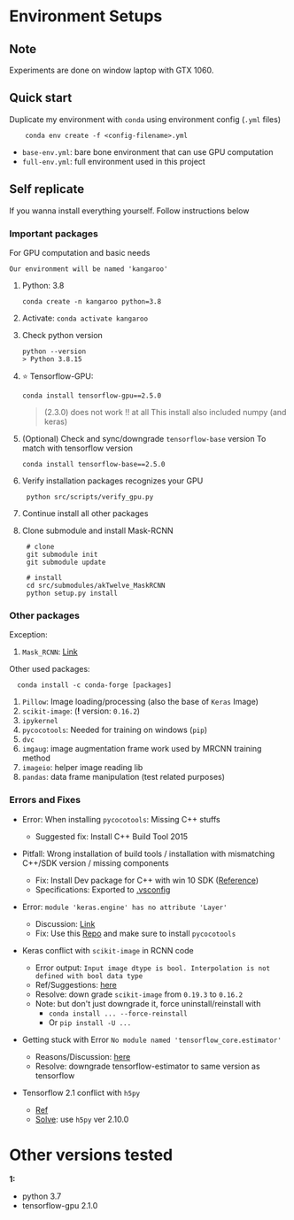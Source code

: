 # Environment Setups

## Note

Experiments are done on window laptop with GTX 1060.

## Quick start

Duplicate my environment with `conda` using environment config (`.yml` files)

```[bash]
    conda env create -f <config-filename>.yml
```

- `base-env.yml`: bare bone environment that can use GPU computation
- `full-env.yml`: full environment used in this project

## Self replicate

If you wanna install everything yourself. Follow instructions below

### Important packages

For GPU computation and basic needs

`Our environment will be named 'kangaroo'`

1. Python: 3.8

   ```[bash]
   conda create -n kangaroo python=3.8
   ```

2. Activate: `conda activate kangaroo`
3. Check python version

    ```[bash]
    python --version
    > Python 3.8.15
    ```

4. ⭐ Tensorflow-GPU:

    ```[bash]
    conda install tensorflow-gpu==2.5.0
    ```

    > (2.3.0) does not work !! at all
    > This install also included numpy (and keras)

5. (Optional) Check and sync/downgrade `tensorflow-base` version
   To match with tensorflow version

   ```[bash]
   conda install tensorflow-base==2.5.0
   ```

6. Verify installation packages recognizes your GPU

   ```[bash]
    python src/scripts/verify_gpu.py 
   ```

7. Continue install all other packages
8. Clone submodule and install Mask-RCNN

   ```[bash]
    # clone
    git submodule init
    git submodule update

    # install
    cd src/submodules/akTwelve_MaskRCNN
    python setup.py install
   ```

### Other packages

Exception:

   1. `Mask_RCNN`: [Link](https://github.com/jbrownlee/Mask_RCNN)

Other used packages:

```[bash]
  conda install -c conda-forge [packages]
```

   1. `Pillow`: Image loading/processing (also the base of `Keras` Image)
   2. `scikit-image`: (**!** version: `0.16.2`)
   3. `ipykernel`
   4. `pycocotools`: Needed for training on windows (`pip`)
   5. `dvc`
   6. `imgaug`: image augmentation frame work used by MRCNN training method
   7. `imageio`: helper image reading lib
   8. `pandas`: data frame manipulation (test related purposes)

### Errors and Fixes

- Error: When installing `pycocotools`: Missing C++ stuffs
  - Suggested fix: Install C++ Build Tool 2015

- Pitfall: Wrong installation of build tools / installation with mismatching C++/SDK version / missing components
  - Fix: Install Dev package for C++ with win 10 SDK ([Reference](https://stackoverflow.com/questions/67940561/troubleshooting-pycocotools-installation))
  - Specifications: Exported to [.vsconfig](../docs/.vsconfig)
- Error: `module 'keras.engine' has no attribute 'Layer'`
  - Discussion: [Link](https://github.com/matterport/Mask_RCNN/issues/2783)
  - Fix: Use this [Repo](https://github.com/akTwelve/Mask_RCNN) and make sure to install `pycocotools` 

- Keras conflict with `scikit-image` in RCNN code
  - Error output: `Input image dtype is bool. Interpolation is not defined with bool data type`
  - Ref/Suggestions: [here](https://github.com/matterport/Mask_RCNN/issues/2243)
  - Resolve: down grade `scikit-image` from `0.19.3` to `0.16.2`
  - Note: but don't just downgrade it, force uninstall/reinstall with
    - `conda install ... --force-reinstall`
    - Or `pip install -U ...`

- Getting stuck with Error `No module named 'tensorflow_core.estimator'`
  - Reasons/Discussion: [here](https://stackoverflow.com/questions/66022256/modulenotfounderror-no-module-named-tensorflow-core-estimator-for-tensorflow)
  - Resolve: downgrade tensorflow-estimator to same version as tensorflow
- Tensorflow 2.1 conflict with `h5py`
  - [Ref](https://github.com/tensorflow/tensorflow/issues/44467)
  - [Solve](https://stackoverflow.com/questions/53740577/does-any-one-got-attributeerror-str-object-has-no-attribute-decode-whi): use `h5py` ver 2.10.0

# Other versions tested

**1:**

- python 3.7
- tensorflow-gpu 2.1.0
